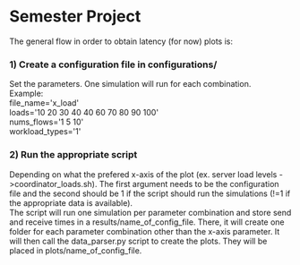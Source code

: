 # Semester Project

The general flow in order to obtain latency (for now) plots is:

### 1) Create a configuration file in configurations/
Set the parameters. One simulation will run for each combination.   
Example:  
file_name='x_load'  
loads='10 20 30 40 40 60 70 80 90 100'  
nums_flows='1 5 10'  
workload_types='1'  

### 2) Run the appropriate script
Depending on what the prefered x-axis of the plot (ex. server load levels ->coordinator_loads.sh). The first argument needs to be the configuration file
and the second should be 1 if the script should run the simulations (!=1 if the appropriate data is available).  
The script will run one simulation per parameter combination and store send and receive times in a results/name_of_config_file. There, it will create one folder for each parameter combination other than the x-axis parameter. It will then call the data_parser.py script to create the plots. They will be placed in plots/name_of_config_file.
